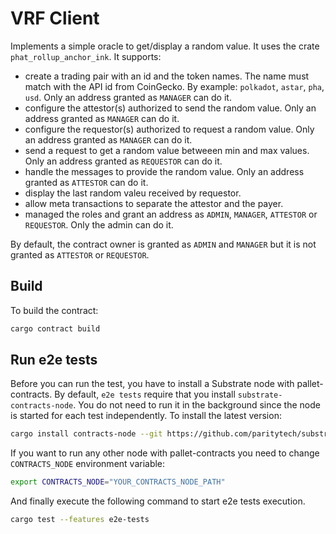 # VRF Client

Implements a simple oracle to get/display a random value. It uses the crate `phat_rollup_anchor_ink`.
It supports:
 - create a trading pair with an id and the token names. The name must match with the API id from CoinGecko. By example: `polkadot`, `astar`, `pha`, `usd`. Only an address granted as `MANAGER` can do it.
 - configure the attestor(s) authorized to send the random value. Only an address granted as `MANAGER` can do it.
 - configure the requestor(s) authorized to request a random value. Only an address granted as `MANAGER` can do it.
 - send a request to get a random value betweeen min and max values. Only an address granted as `REQUESTOR` can do it.
 - handle the messages to provide the random value. Only an address granted as `ATTESTOR` can do it.
 - display the last random valeu received by requestor.
 - allow meta transactions to separate the attestor and the payer.
 - managed the roles and grant an address as `ADMIN`, `MANAGER`, `ATTESTOR` or `REQUESTOR`. Only the admin can do it.

By default, the contract owner is granted as `ADMIN` and `MANAGER` but it is not granted as `ATTESTOR` or `REQUESTOR`.

## Build

To build the contract:

```bash
cargo contract build
```

## Run e2e tests

Before you can run the test, you have to install a Substrate node with pallet-contracts. By default, `e2e tests` require that you install `substrate-contracts-node`. You do not need to run it in the background since the node is started for each test independently. To install the latest version:
```bash
cargo install contracts-node --git https://github.com/paritytech/substrate-contracts-node.git
```

If you want to run any other node with pallet-contracts you need to change `CONTRACTS_NODE` environment variable:
```bash
export CONTRACTS_NODE="YOUR_CONTRACTS_NODE_PATH"
```

And finally execute the following command to start e2e tests execution.
```bash
cargo test --features e2e-tests
```
